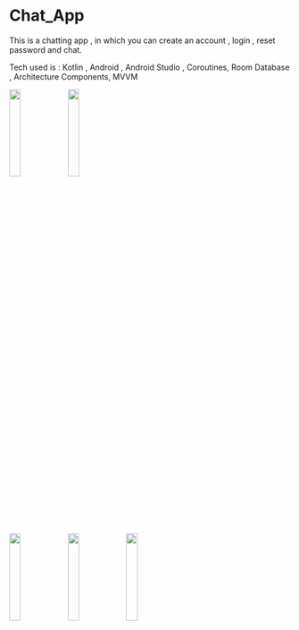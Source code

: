 # Chat_App

This is a chatting app , in which you can create an account , login , reset password and chat.

Tech used is : Kotlin , Android , Android Studio , Coroutines, Room Database , Architecture Components, MVVM 



<img src="https://github.com/Manvi-Chaudhary/Chat_App_Android_Kotlin/assets/102468013/d2fee1f7-f115-41f8-84cf-9ecad20ba36e" height="20%" width="20%" />
<img src="https://github.com/Manvi-Chaudhary/Chat_App_Android_Kotlin/assets/102468013/943f10fb-5d15-46ff-b580-eb404615d3f7" height="20%" width="20%" />
<p>            </p>
<img src="https://github.com/Manvi-Chaudhary/Chat_App_Android_Kotlin/assets/102468013/13883e4d-08d0-4c6a-aea5-dbb6fc68aba7" height="20%" width="20%" />
<img src="https://github.com/Manvi-Chaudhary/Chat_App_Android_Kotlin/assets/102468013/c90add8f-3700-421c-8d1b-150553e877bd" height="20%" width="20%" />
<img src="https://github.com/Manvi-Chaudhary/Chat_App_Android_Kotlin/assets/102468013/5ddb39b7-9886-4b8b-a493-3f8575ce07ed" height="20%" width="20%" />
